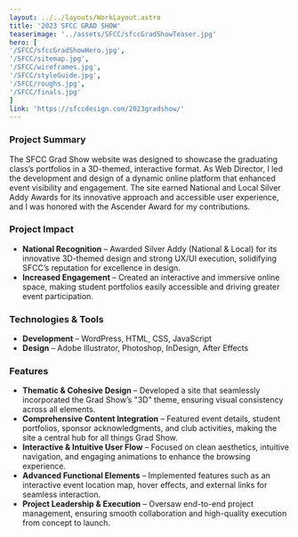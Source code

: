 ```yaml
---
layout: ../../layouts/WorkLayout.astro
title: '2023 SFCC GRAD SHOW'
teaserimage: '../assets/SFCC/sfccGradShowTeaser.jpg'
hero: [
'/SFCC/sfccGradShowHero.jpg',
'/SFCC/sitemap.jpg',
'/SFCC/wireframes.jpg',
'/SFCC/styleGuide.jpg',
'/SFCC/roughs.jpg',
'/SFCC/finals.jpg'
]
link: 'https://sfccdesign.com/2023gradshow/'
---
```


### Project Summary  
<div class="project-summary">  
The SFCC Grad Show website was designed to showcase the graduating class’s portfolios in a 3D-themed, interactive format. As Web Director, I led the development and design of a dynamic online platform that enhanced event visibility and engagement. The site earned National and Local Silver Addy Awards for its innovative approach and accessible user experience, and I was honored with the Ascender Award for my contributions.  
</div>  

### Project Impact  
- **National Recognition** – Awarded Silver Addy (National & Local) for its innovative 3D-themed design and strong UX/UI execution, solidifying SFCC’s reputation for excellence in design.  
- **Increased Engagement** – Created an interactive and immersive online space, making student portfolios easily accessible and driving greater event participation.  

### Technologies & Tools  
- **Development** – WordPress, HTML, CSS, JavaScript  
- **Design** – Adobe Illustrator, Photoshop, InDesign, After Effects  

### Features  
- **Thematic & Cohesive Design** – Developed a site that seamlessly incorporated the Grad Show’s "3D" theme, ensuring visual consistency across all elements.  
- **Comprehensive Content Integration** – Featured event details, student portfolios, sponsor acknowledgments, and club activities, making the site a central hub for all things Grad Show.  
- **Interactive & Intuitive User Flow** – Focused on clean aesthetics, intuitive navigation, and engaging animations to enhance the browsing experience.  
- **Advanced Functional Elements** – Implemented features such as an interactive event location map, hover effects, and external links for seamless interaction.  
- **Project Leadership & Execution** – Oversaw end-to-end project management, ensuring smooth collaboration and high-quality execution from concept to launch.  

